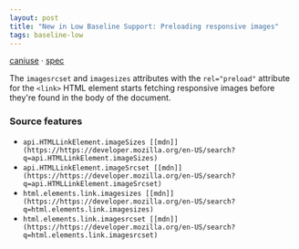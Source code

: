 ```yaml
---
layout: post
title: "New in Low Baseline Support: Preloading responsive images"
tags: baseline-low
---
```


[caniuse](https://caniuse.com/?search=preloading-responsive-images) · [spec](https://html.spec.whatwg.org/multipage/semantics.html#attr-link-imagesrcset)

The `imagesrcset` and `imagesizes` attributes with the `rel="preload"` attribute for the `<link>` HTML element starts fetching responsive images before they're found in the body of the document.

### Source features

- ``api.HTMLLinkElement.imageSizes [[mdn]](https://https://developer.mozilla.org/en-US/search?q=api.HTMLLinkElement.imageSizes)``
- ``api.HTMLLinkElement.imageSrcset [[mdn]](https://https://developer.mozilla.org/en-US/search?q=api.HTMLLinkElement.imageSrcset)``
- ``html.elements.link.imagesizes [[mdn]](https://https://developer.mozilla.org/en-US/search?q=html.elements.link.imagesizes)``
- ``html.elements.link.imagesrcset [[mdn]](https://https://developer.mozilla.org/en-US/search?q=html.elements.link.imagesrcset)``
